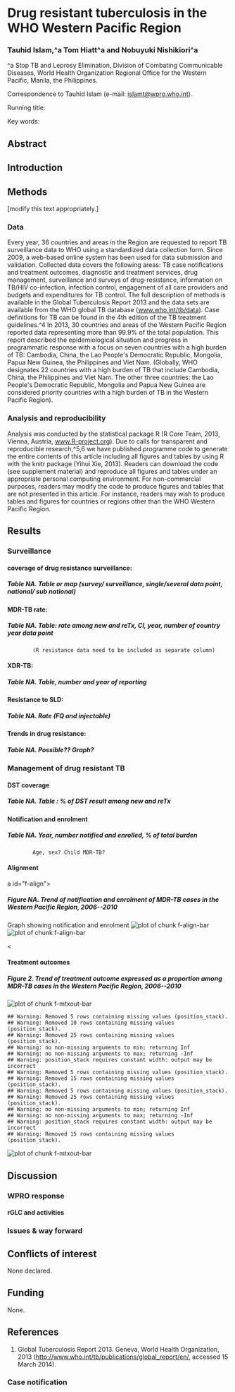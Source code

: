 



Drug resistant tuberculosis in the WHO Western Pacific Region
========================================================

### Tauhid Islam,^a Tom Hiatt^a and Nobuyuki Nishikiori^a


^a Stop TB and Leprosy Elimination, Division of Combating Communicable Diseases, World Health Organization Regional Office for the Western Pacific, Manila, the Philippines.

Correspondence to Tauhid Islam (e-mail: islamt@wpro.who.int).

Running title: 

Key words: 

Abstract 
--------------------------------------------------------




Introduction
--------------------------------------------------------




Methods
--------------------------------------------------------

[modify this text appropriately.]

### Data
Every year, 36 countries and areas in the Region are requested to report TB surveillance data to WHO using a standardized data collection form. Since 2009, a web-based online system has been used for data submission and validation. Collected data covers the following areas: TB case notifications and treatment outcomes, diagnostic and treatment services, drug management, surveillance and surveys of drug-resistance, information on TB/HIV co-infection, infection control, engagement of all care providers and budgets and expenditures for TB control. The full description of methods is available in the Global Tuberculosis Report 2013 and the data sets are available from the WHO global TB database (www.who.int/tb/data). Case definitions for TB can be found in the 4th edition of the TB treatment guidelines.^4 In 2013, 30 countries and areas of the Western Pacific Region reported data representing more than 99.9% of the total population. This report described the epidemiological situation and progress in programmatic response with a focus on seven countries with a high burden of TB: Cambodia, China, the Lao People's Democratic Republic, Mongolia, Papua New Guinea, the Philippines and Viet Nam. (Globally, WHO designates 22 countries with a high burden of TB that include Cambodia, China, the Philippines and Viet Nam. The other three countries: the Lao People's Democratic Republic, Mongolia and Papua New Guinea are considered priority countries with a high burden of TB in the Western Pacific Region).

### Analysis and reproducibility
Analysis was conducted by the statistical package R (R Core Team, 2013, Vienna, Austria, www.R-project.org). Due to calls for transparent and reproducible research,^5,6 we have published programme code to generate the entire contents of this article including all figures and tables by using R with the knitr package (Yihui Xie, 2013). Readers can download the code (see supplement material) and reproduce all figures and tables under an appropriate personal computing environment. For non-commercial purposes, readers may modify the code to produce figures and tables that are not presented in this article. For instance, readers may wish to produce tables and figures for countries or regions other than the WHO Western Pacific Region.


Results
--------------------------------------------------------



### Surveillance
#### coverage of drug resistance surveillance: 
<a id="t-notif"></a> 
##### Table NA.			Table or map (survey/ surveillance, single/several data point, 				national/ sub national)
		
#### MDR-TB rate:
<a id="t-notif"></a> 
##### Table NA.			Table: rate among new and reTx, CI, year, number of country year 				data point

			(R resistance data need to be included as separate column)

#### XDR-TB:
<a id="t-notif"></a> 
##### Table NA.			Table, number and year of reporting

#### Resistance to SLD: 
<a id="t-notif"></a> 
##### Table NA.			Rate (FQ and injectable)

#### Trends in drug resistance:
<a id="t-notif"></a> 
##### Table NA.			Possible?? Graph?
	
### Management of drug resistant TB
		
#### DST coverage
<a id="t-notif"></a> 
##### Table NA.			Table : % of DST result among new and reTx
			
#### Notification and enrolment
<a id="t-notif"></a> 
##### Table NA.			Year, number notified and enrolled, % of total burden
			Age, sex? Child MDR-TB?

#### Alignment





a id="f-align"></a> 
##### Figure NA. Trend of notification and enrolment of MDR-TB cases in the Western Pacific Region, 2006--2010
Graph showing notification and enrolment
![plot of chunk f-align-bar](figure/f-align-bar1.png) ![plot of chunk f-align-bar](figure/f-align-bar2.png) 

<

#### Treatment outcomes



<a id="f-mtxout-bar"></a> 
##### Figure 2.	Trend of treatment outcome expressed as a proportion among MDR-TB cases in the Western Pacific Region, 2006--2010
![plot of chunk f-mtxout-bar](figure/f-mtxout-bar1.png) 

```
## Warning: Removed 5 rows containing missing values (position_stack).
## Warning: Removed 10 rows containing missing values (position_stack).
## Warning: Removed 25 rows containing missing values (position_stack).
## Warning: no non-missing arguments to min; returning Inf
## Warning: no non-missing arguments to max; returning -Inf
## Warning: position_stack requires constant width: output may be incorrect
## Warning: Removed 5 rows containing missing values (position_stack).
## Warning: Removed 15 rows containing missing values (position_stack).
## Warning: Removed 5 rows containing missing values (position_stack).
## Warning: Removed 25 rows containing missing values (position_stack).
## Warning: no non-missing arguments to min; returning Inf
## Warning: no non-missing arguments to max; returning -Inf
## Warning: position_stack requires constant width: output may be incorrect
## Warning: Removed 15 rows containing missing values (position_stack).
```

![plot of chunk f-mtxout-bar](figure/f-mtxout-bar2.png) 



Discussion
---------------------------------------------------

### WPRO response
		
#### rGLC and  activities


### Issues & way forward


Conflicts of interest
--------------------------------------------------------
None declared.

Funding
--------------------------------------------------------
None.

References
--------------------------------------------------------

1. Global Tuberculosis Report 2013. Geneva, World Health Organization, 2013 (http://www.who.int/tb/publications/global_report/en/, accessed 15 March 2014). 



### Case notification









